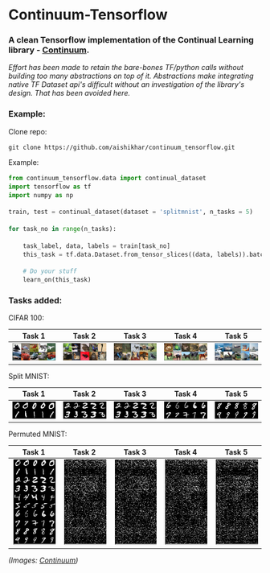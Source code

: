 # Continuum-Tensorflow
 
### A clean Tensorflow implementation of the Continual Learning library - [Continuum](https://github.com/Continvvm/continuum). 

*Effort has been made to retain the bare-bones TF/python calls without building too many abstractions on top of it. Abstractions make integrating native TF Dataset api's difficult without an investigation of the library's design. That has been avoided here.*


### Example:

Clone repo:
```
git clone https://github.com/aishikhar/continuum_tensorflow.git
```

Example:
```python
from continuum_tensorflow.data import continual_dataset
import tensorflow as tf
import numpy as np

train, test = continual_dataset(dataset = 'splitmnist', n_tasks = 5)

for task_no in range(n_tasks):

    task_label, data, labels = train[task_no]
    this_task = tf.data.Dataset.from_tensor_slices((data, labels)).batch(batch_size = 8)
    
    # Do your stuff
    learn_on(this_task)
```

### Tasks added:

CIFAR 100:

| Task 1             | Task 2  |      Task 3     |     Task 4    |     Task 5     |
:------------------:|:------------------:|:------------------:|:------------------:|:------------------:|
![](images/cifar10_0.jpg)  |  ![](images/cifar10_1.jpg) | ![](images/cifar10_2.jpg) | ![](images/cifar10_3.jpg) | ![](images/cifar10_4.jpg)



Split MNIST:

| Task 1             | Task 2  |      Task 3     |     Task 4    |     Task 5     |
:------------------:|:------------------:|:------------------:|:------------------:|:------------------:|
|<img src="images/mnist_0.jpg" width="150">|<img src="images/mnist_1.jpg" width="150">|<img src="images/mnist_1.jpg" width="150">|<img src="images/mnist_3.jpg" width="150">|<img src="images/mnist_4.jpg" width="150">|



Permuted MNIST:

| Task 1             | Task 2  |      Task 3     |     Task 4    |     Task 5     |
:------------------:|:------------------:|:------------------:|:------------------:|:------------------:|
|<img src="images/mnist_permuted_0.jpg" width="150">|<img src="images/mnist_permuted_1.jpg" width="150">|<img src="images/mnist_permuted_2.jpg" width="150">|<img src="images/mnist_permuted_3.jpg" width="150">|<img src="images/mnist_permuted_4.jpg" width="150">|

*(Images: [Continuum](https://github.com/Continvvm/continuum))*
